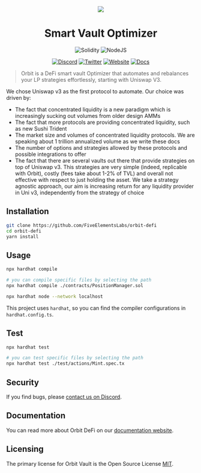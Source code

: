 <div align="center">
<img src="https://user-images.githubusercontent.com/48695862/164207845-eabce4bd-e5f7-4065-b4d7-0b8c32289704.png" />
</div>

<h1 align="center">Smart Vault Optimizer</h1>

<div align="center">

![Solidity](https://img.shields.io/badge/Solidity-0.7.6-e6e6e6?style=for-the-badge&logo=solidity&logoColor=black) ![NodeJS](https://img.shields.io/badge/Node.js-16.x-339933?style=for-the-badge&logo=nodedotjs&logoColor=white)

[![Discord](https://img.shields.io/badge/Discord-7289DA?style=for-the-badge&logo=discord&logoColor=white)](https://discord.gg/WVpsDphE) [![Twitter](https://img.shields.io/badge/Twitter-1DA1F2?style=for-the-badge&logo=twitter&logoColor=white)](https://twitter.com/OrbitFi) [![Website](https://img.shields.io/badge/Website-E34F26?style=for-the-badge&logo=Google-chrome&logoColor=white)](https://orbitdefi.finance/) [![Docs](https://img.shields.io/badge/Docs-7B36ED?style=for-the-badge&logo=gitbook&logoColor=white)](https://fiveelementslabs.gitbook.io/orbit/)

</div>

> Orbit is a DeFi smart vault Optimizer that automates and rebalances your LP strategies effortlessly, starting with Uniswap V3.

We chose Uniswap v3 as the first protocol to automate. Our choice was driven by:

- The fact that concentrated liquidity is a new paradigm which is increasingly sucking out volumes from older design AMMs
- The fact that more protocols are providing concentrated liquidity, such as new Sushi Trident
- The market size and volumes of concentrated liquidity protocols. We are speaking about 1 trillion annualized volume as we write these docs
- The number of options and strategies allowed by these protocols and possible integrations to offer
- The fact that there are several vaults out there that provide strategies on top of Uniswap v3. This strategies are very simple (indeed, replicable with Orbit), costly (fees take about 1-2% of TVL) and overall not effective with respect to just holding the asset. We take a strategy agnostic approach, our aim is increasing return for any liquidity provider in Uni v3, independently from the strategy of choice

## Installation

```bash
git clone https://github.com/FiveElementsLabs/orbit-defi
cd orbit-defi
yarn install
```

## Usage

```bash
npx hardhat compile

# you can compile specific files by selecting the path
npx hardhat compile ./contracts/PositionManager.sol

npx hardhat node --network localhost
```

This project uses `hardhat`, so you can find the compiler configurations in `hardhat.config.ts`.

## Test

```bash
npx hardhat test

# you can test specific files by selecting the path
npx hardhat test ./test/actions/Mint.spec.tx
```

## Security

If you find bugs, please [contact us on Discord](https://discord.gg/WVpsDphE).

## Documentation

You can read more about Orbit DeFi on our [documentation website](https://fiveelementslabs.gitbook.io/orbit/).

## Licensing

The primary license for Orbit Vault is the Open Source License [MIT](https://spdx.org/licenses/MIT.html).
